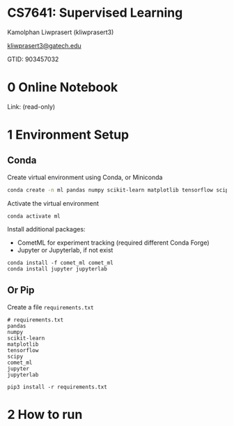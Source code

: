 # CS7641: Supervised Learning
Kamolphan Liwprasert (kliwprasert3)

kliwprasert3@gatech.edu

GTID: 903457032

# 0 Online Notebook
Link: (read-only)
# 1 Environment Setup
## Conda
Create virtual environment using Conda, or Miniconda
```bash
conda create -n ml pandas numpy scikit-learn matplotlib tensorflow scipy 
```
Activate the virtual environment
```
conda activate ml
```
Install additional packages:
 - CometML for experiment tracking (required different Conda Forge)
 - Jupyter or Jupyterlab, if not exist
 ```
conda install -f comet_ml comet_ml
conda install jupyter jupyterlab
```
## Or Pip
Create a file `requirements.txt`
```
# requirements.txt
pandas
numpy
scikit-learn
matplotlib
tensorflow
scipy
comet_ml
jupyter
jupyterlab
```
`pip3 install -r requirements.txt`
# 2 How to run
 
